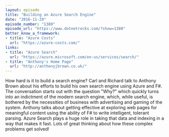 ```yaml
---
layout: episode
title: "Building an Azure Search Engine"
date: "2016-11-29"
episode_number: "1380"
episode_url: "https://www.dotnetrocks.com/?show=1380"
better_know_a_framework:
- title: "Azure Costs"
  url: "https://azure-costs.com/"
links:
- title: "Azure Search"
  url: "https://azure.microsoft.com/en-us/services/search/"
- title: "Anthony's Home Page"
  url: "http://anthonyjbrown.co.uk/"
---
```


How hard is it to build a search engine? Carl and Richard talk to Anthony Brown about his efforts to build his own search engine using Azure and F#. The conversation starts out with the question "Why?" which quickly turns into an indictment of the modern search engine, which, while useful, is bothered by the necessities of business with advertising and gaming of the system. Anthony talks about getting effective at exploring web pages for meaningful content using the ability of F# to write intelligent, tolerant parsing. Azure Search plays a huge role in taking that data and indexing in a way that makes it fast. Lots of great thinking about how these complex problems get solved!
